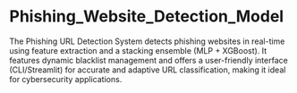 # Phishing_Website_Detection_Model
The Phishing URL Detection System detects phishing websites in real-time using feature extraction and a stacking ensemble (MLP + XGBoost). It features dynamic blacklist management and offers a user-friendly interface (CLI/Streamlit) for accurate and adaptive URL classification, making it ideal for cybersecurity applications.

